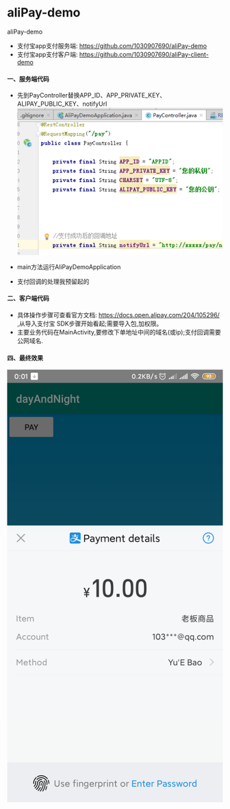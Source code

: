 # aliPay-demo
aliPay-demo

- 支付宝app支付服务端: https://github.com/1030907690/aliPay-demo
- 支付宝app支付客户端: https://github.com/1030907690/aliPay-client-demo

#### 一、服务端代码
- 先到PayController替换APP_ID、APP_PRIVATE_KEY、ALIPAY_PUBLIC_KEY、notifyUrl
![1](pay1.png)

- main方法运行AliPayDemoApplication
- 支付回调的处理我预留起的
#### 二、客户端代码
- 具体操作步骤可查看官方文档: https://docs.open.alipay.com/204/105296/ ,从导入支付宝 SDK步骤开始看起;需要导入包,加权限。
- 主要业务代码在MainActivity,要修改下单地址中间的域名(或ip);支付回调需要公网域名.

#### 四、最终效果
![2](pay2.jpg)